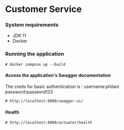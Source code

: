 # Customer Service

### System requirements

* JDK 11
* Docker 


### Running the application

```
# docker compose up --build

```

#### Access the application's Swagger documentation

The creds for basic authentication is : username:philani password:passeord123

```
# http://localhost:8080/swagger-ui/

```

#### Health

```
# http://localhost:8080/actuator/health

```
